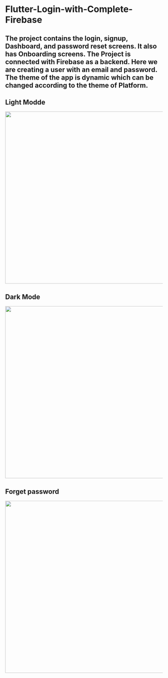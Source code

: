 # Flutter-Login-with-Complete-Firebase

## The project contains the login, signup, Dashboard, and password reset screens. It also has Onboarding screens. The Project is connected with Firebase as a backend. Here we are creating a user with an email and password. The theme of the app is dynamic which can be changed according to the theme of Platform.


## Light Modde

<img width="900" height="550" src="login_signup_images/light mode.png">       


## Dark Mode

<img width="900" height="550" src="login_signup_images/dark mode.png">


## Forget password

<img width="800" height="550" src="login_signup_images/forget password.png">       
